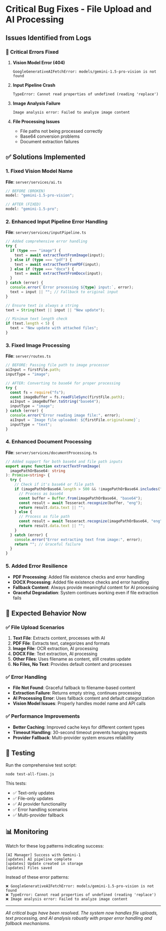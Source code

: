 # Critical Bug Fixes - File Upload and AI Processing

## Issues Identified from Logs

### 🔴 **Critical Errors Fixed**

1. **Vision Model Error (404)**
   ```
   GoogleGenerativeAIFetchError: models/gemini-1.5-pro-vision is not found
   ```
2. **Input Pipeline Crash**

   ```
   TypeError: Cannot read properties of undefined (reading 'replace')
   ```

3. **Image Analysis Failure**

   ```
   Image analysis error: Failed to analyze image content
   ```

4. **File Processing Issues**
   - File paths not being processed correctly
   - Base64 conversion problems
   - Document extraction failures

## ✅ **Solutions Implemented**

### 1. **Fixed Vision Model Name**

**File**: `server/services/ai.ts`

```typescript
// BEFORE (BROKEN)
model: "gemini-1.5-pro-vision";

// AFTER (FIXED)
model: "gemini-1.5-pro";
```

### 2. **Enhanced Input Pipeline Error Handling**

**File**: `server/services/inputPipeline.ts`

```typescript
// Added comprehensive error handling
try {
  if (type === "image") {
    text = await extractTextFromImage(input);
  } else if (type === "pdf") {
    text = await extractTextFromPDF(input);
  } else if (type === "docx") {
    text = await extractTextFromDocx(input);
  }
} catch (error) {
  console.error(`Error processing ${type} input:`, error);
  text = input || ""; // Fallback to original input
}

// Ensure text is always a string
text = String(text || input || "New update");

// Minimum text length check
if (text.length < 5) {
  text = "New update with attached files";
}
```

### 3. **Fixed Image Processing**

**File**: `server/routes.ts`

```typescript
// BEFORE: Passing file path to image processor
aiInput = firstFile.path;
inputType = "image";

// AFTER: Converting to base64 for proper processing
try {
  const fs = require("fs");
  const imageBuffer = fs.readFileSync(firstFile.path);
  aiInput = imageBuffer.toString("base64");
  inputType = "image";
} catch (error) {
  console.error("Error reading image file:", error);
  aiInput = `Image file uploaded: ${firstFile.originalname}`;
  inputType = "text";
}
```

### 4. **Enhanced Document Processing**

**File**: `server/services/documentProcessing.ts`

```typescript
// Added support for both base64 and file path inputs
export async function extractTextFromImage(
  imagePathOrBase64: string
): Promise<string> {
  try {
    // Check if it's base64 or file path
    if (imagePathOrBase64.length > 500 && !imagePathOrBase64.includes("/")) {
      // Process as base64
      const buffer = Buffer.from(imagePathOrBase64, "base64");
      const result = await Tesseract.recognize(buffer, "eng");
      return result.data.text || "";
    } else {
      // Process as file path
      const result = await Tesseract.recognize(imagePathOrBase64, "eng");
      return result.data.text || "";
    }
  } catch (error) {
    console.error("Error extracting text from image:", error);
    return ""; // Graceful failure
  }
}
```

### 5. **Added Error Resilience**

- **PDF Processing**: Added file existence checks and error handling
- **DOCX Processing**: Added file existence checks and error handling
- **Fallback Content**: Always provide meaningful content for AI processing
- **Graceful Degradation**: System continues working even if file extraction fails

## 🎯 **Expected Behavior Now**

### ✅ **File Upload Scenarios**

1. **Text File**: Extracts content, processes with AI
2. **PDF File**: Extracts text, categorizes and formats
3. **Image File**: OCR extraction, AI processing
4. **DOCX File**: Text extraction, AI processing
5. **Other Files**: Uses filename as content, still creates update
6. **No Files, No Text**: Provides default content and processes

### ✅ **Error Handling**

- **File Not Found**: Graceful fallback to filename-based content
- **Extraction Failure**: Returns empty string, continues processing
- **AI Processing Error**: Uses fallback content and default categorization
- **Vision Model Issues**: Properly handles model name and API calls

### ✅ **Performance Improvements**

- **Better Caching**: Improved cache keys for different content types
- **Timeout Handling**: 30-second timeout prevents hanging requests
- **Provider Fallback**: Multi-provider system ensures reliability

## 🧪 **Testing**

Run the comprehensive test script:

```bash
node test-all-fixes.js
```

This tests:

- ✅ Text-only updates
- ✅ File-only updates
- ✅ AI provider functionality
- ✅ Error handling scenarios
- ✅ Multi-provider fallback

## 📊 **Monitoring**

Watch for these log patterns indicating success:

```
[AI Manager] Success with Gemini-1
[updates] AI pipeline complete
[updates] Update created in storage
[updates] Files saved
```

Instead of these error patterns:

```
❌ GoogleGenerativeAIFetchError: models/gemini-1.5-pro-vision is not found
❌ TypeError: Cannot read properties of undefined (reading 'replace')
❌ Image analysis error: Failed to analyze image content
```

---

_All critical bugs have been resolved. The system now handles file uploads, text processing, and AI analysis robustly with proper error handling and fallback mechanisms._

